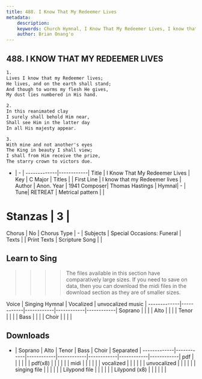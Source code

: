 ```yaml
---
title: 488. I Know That My Redeemer Lives
metadata:
    description: 
    keywords: Church Hymnal, I Know That My Redeemer Lives, I know that my Redeemer lives, 
    author: Brian Onang'o
---
```



## 488. I KNOW THAT MY REDEEMER LIVES

```txt
1.
Lives I know that my Redeemer lives; 
He lives, and on the earth shall stand; 
And though to worms my flesh He gives, 
My dust lies numbered in His hand. 

2.
In this reanimated clay 
I surely shall behold Him near, 
Shall see Him in the latter day 
In all His majesty appear. 

3.
With mine and not another's eyes 
The King in beauty I shall view; 
I shall from Him receive the prize, 
The starry crown to victors due. 
```

- |   -  |
-------------|------------|
Title | I Know That My Redeemer Lives |
Key | C Major |
Titles |  |
First Line | I know that my Redeemer lives |
Author | Anon.
Year | 1941
Composer| Thomas Hastings |
Hymnal|  - |
Tune| RETREAT |
Metrical pattern | |
# Stanzas | 3 |
Chorus | No |
Chorus Type | - |
Subjects | Special Occasions: Funeral |
Texts |  |
Print Texts | 
Scripture Song |  |
  
## Learn to Sing

>>>> The files available in this section have comparatively large sizes. If you need to save on data, then you can download the midi files in the download section as they are of smaller sizes.

Voice |  Singing Hymnal | Vocalized | unvocalized music |
-------------|------------|------------|------------|------------|
Soprano | | | |
Alto | | | |
Tenor | | | |
Bass | | | |
Choir | | | |

## Downloads

- |  Soprano | Alto | Tenor | Bass | Choir | Separated |
-------------|------------|------------|------------|------------|------------|------------|
pdf | | | | | |
pdf(x8) | | | | | |
midi | | | | | |
vocalized | | | | | |
unvocalized | | | | | |
singing file | | | | | |
Lilypond file | | | | | |
Lilypond (x8) | | | | | |
  